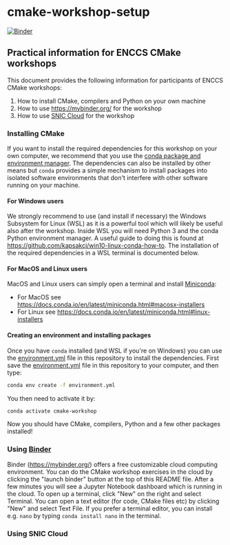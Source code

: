 # cmake-workshop-setup

[![Binder](https://mybinder.org/badge_logo.svg)](https://mybinder.org/v2/gh/ENCCS/cmake-workshop-setup/HEAD)

## Practical information for ENCCS CMake workshops

This document provides the following information for 
participants of ENCCS CMake workshops:

1. How to install CMake, compilers and Python on your own machine
2. How to use https://mybinder.org/ for the workshop
3. How to use [SNIC Cloud](https://cloud.snic.se/) for the workshop

### Installing CMake

If you want to install the required dependencies for this workshop on 
your own computer, we recommend that you use the 
[conda package and environment manager](https://docs.conda.io/en/latest/).
The dependencies can also be installed by other means but `conda` provides 
a simple mechanism to install packages into isolated software environments 
that don't interfere with other software running on your machine.

#### For Windows users

We strongly recommend to use (and install if necessary) the Windows Subsystem for Linux (WSL)
as it is a powerful tool which will likely be useful also after the workshop. 
Inside WSL you will need Python 3 and the conda Python environment manager. 
A useful guide to doing this is found at https://github.com/kapsakcj/win10-linux-conda-how-to. 
The installation of the required dependencies in a WSL terminal is documented below.

#### For MacOS and Linux users

MacOS and Linux users can simply open a terminal and install 
[Miniconda](https://docs.conda.io/en/latest/miniconda.html):
- For MacOS see https://docs.conda.io/en/latest/miniconda.html#macosx-installers
- For Linux see https://docs.conda.io/en/latest/miniconda.html#linux-installers

#### Creating an environment and installing packages

Once you have `conda` installed (and WSL if you're on Windows) you can use the 
[environment.yml](environment.yml) file in this repository to install the dependencies.
First save the [environment.yml](environment.yml) file in this repository to your 
computer, and then type:

```bash
conda env create -f environment.yml
```

You then need to activate it by:

```bash
conda activate cmake-workshop
```

Now you should have CMake, compilers, Python and a few other packages installed!


### Using [Binder](https://mybinder.org/)

Binder (https://mybinder.org/) offers a free customizable cloud computing environment. You can do
the CMake workshop exercises in the cloud by clicking the "launch binder" button at the top of this README file. 
After a few minutes you will see a Jupyter Notebook dashboard which is running in the cloud. To open up a terminal, 
click "New" on the right and select Terminal. You can open a text editor (for code, CMake files etc) by clicking "New" 
and select Text File. If you prefer a terminal editor, you can install e.g. `nano` by typing `conda install nano` in the 
terminal.

### Using SNIC Cloud

